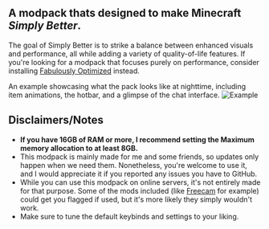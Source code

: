 ## A modpack thats designed to make Minecraft _**Simply Better**_.

The goal of Simply Better is to strike a balance between enhanced visuals and performance, all while adding a variety of quality-of-life features. If you're looking for a modpack that focuses purely on performance, consider installing [Fabulously Optimized](https://modrinth.com/modpack/fabulously-optimized) instead.

An example showcasing what the pack looks like at nighttime, including item animations, the hotbar, and a glimpse of the chat interface.
![Example](https://i.imgur.com/USClnp6.png)

## **Disclaimers/Notes**
- **If you have 16GB of RAM or more, I recommend setting the Maximum memory allocation to at least 8GB.**
- This modpack is mainly made for me and some friends, so updates only happen when we need them. Nonetheless, you're welcome to use it, and I would appreciate it if you reported any issues you have to GitHub.
- While you can use this modpack on online servers, it's not entirely made for that purpose. Some of the mods included (like [Freecam](https://modrinth.com/mod/freecam) for example) could get you flagged if used, but it's more likely they simply wouldn't work.
- Make sure to tune the default keybinds and settings to your liking.
